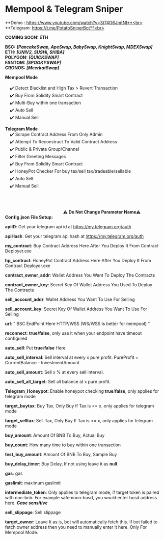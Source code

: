 # Mempool & Telegram Sniper<br>
**Demo : https://www.youtube.com/watch?v=3t74O6JmtNI**<br>
**Telegram: https://t.me/PotatoSniperBot**<br>

**COMING SOON: ETH**<br>

**BSC:** _**[PancakeSwap, ApeSwap, BabySwap, KnightSwap, MDEXSwap]**_<br>
**ETH:** _**[UNIV2, SUSHI, SHIBA]**_<br>
**POLYGON:** _**[QUICKSWAP]**_<br>
**FANTOM:** _**[SPOOKYSWAP]**_<br>
**CRONOS:** _**[MeerkatSwap]**_<br>

**Mempool Mode**<br>	
&nbsp;&nbsp; &nbsp;✔️ Detect Blacklist and High Tax > Revert Transaction<br>
&nbsp;&nbsp; &nbsp;✔️ Buy From Solidity Smart Contract<br>
&nbsp;&nbsp; &nbsp;✔️ Multi-Buy within one transaction<br>
&nbsp;&nbsp; &nbsp;✔️ Auto Sell<br>
&nbsp;&nbsp; &nbsp;✔️ Manual Sell<br>
  
**Telegram Mode**<br>
&nbsp;&nbsp; &nbsp;✔️ Scrape Contract Address From Only Admin<br>
&nbsp;&nbsp; &nbsp;✔️ Attempt To Reconstruct To Valid Contract Address<br>
&nbsp;&nbsp; &nbsp;✔️ Public & Private Group/Channel<br>
&nbsp;&nbsp; &nbsp;✔️ Filter Greeting Messages<br>
&nbsp;&nbsp; &nbsp;✔️ Buy From Solidity Smart Contract<br>
&nbsp;&nbsp; &nbsp;✔️ HoneyPot Checker For buy tax/sell tax/tradeable/sellable<br>
&nbsp;&nbsp; &nbsp;✔️ Auto Sell<br>
&nbsp;&nbsp; &nbsp;✔️ Manual Sell<br>
  
  <br>
  <br>
  
&nbsp;&nbsp; &nbsp;&nbsp;&nbsp; &nbsp;&nbsp;&nbsp; &nbsp;&nbsp;&nbsp; &nbsp;&nbsp;&nbsp; &nbsp;&nbsp;&nbsp; &nbsp;&nbsp;&nbsp; &nbsp;&nbsp;&nbsp; &nbsp;&nbsp;&nbsp; &nbsp;&nbsp;&nbsp; &nbsp;&nbsp;&nbsp; &nbsp;&nbsp;&nbsp; &nbsp;**⚠️ Do Not Change Parameter Name⚠️** <br>
****Config.json File Setup:**** <br>

  **apiID**:   Get your telegram api id at https://my.telegram.org/auth
  
  **apiHash**: Get your telegram api hash at https://my.telegram.org/auth
  
  **my_contract**:  Buy Contract Address Here After You Deploy It From Contract Deployer.exe
  
  **hp_contract**:  HoneyPot Contract Address Here After You Deploy It From Contract Deployer.exe
  
  **contract_owner_addr**: Wallet Address You Want To Deploy The Contracts
  
  **contract_owner_key**:  Secret Key Of Wallet Address You Used To Deploy The Contracts 
  
  **sell_account_addr**:   Wallet Address You Want To Use For Selling 
  
  **sell_account_key**:    Secret Key Of Wallet Address You Want To Use For Selling 
  
  **url**: " BSC EndPoint Here HTTP/WSS (WS/WSS is better for mempool) "
  
  **reconnect**: **true/false**, only use it when your endpoint have timeout configured

  **auto_sell**: Put **true**/**false** Here
  
  **auto_sell_interval**: Sell interval at every x pure profit. PureProfit = CurrentBalance - InvestmentAmount.
  
  **auto_sell_amount**: Sell x % at every sell interval.
  
  **auto_sell_all_target**: Sell all balance at x pure profit.

  **Telegram_Honeypot**: Enable honeypot checking **true**/**false**, only applies for telegram mode
  
  **target_buytax**: Buy Tax, Only Buy If Tax is <= x, only applies for telegram mode
  
  **target_selltax**: Sell Tax, Only Buy If Tax is <= x, only applies for telegram mode

  **buy_amount**: Amount Of BNB To Buy, Actual Buy
  
   **buy_count**: How many time to buy within one transaction 
  
  **test_buy_amount**: Amount Of BNB To Buy, Sample Buy
  
  **buy_delay_timer**: Buy Delay, If not using leave it as **null**
  
  **gas**: gas
  
  **gaslimit**: maximum gaslimit
  
  **intermediate_token**: Only applies to telegram mode, if target token is paired with non-bnb. For example safemoon-busd, you would enter busd address here. **_Case sensitive_**
  
  **sell_slippage**: Sell slippage

  **target_owner**: Leave It as is, bot will automatically fetch this. If bot failed to fetch owner address then you need to manually enter it here. Only For Mempool Mode.
  





